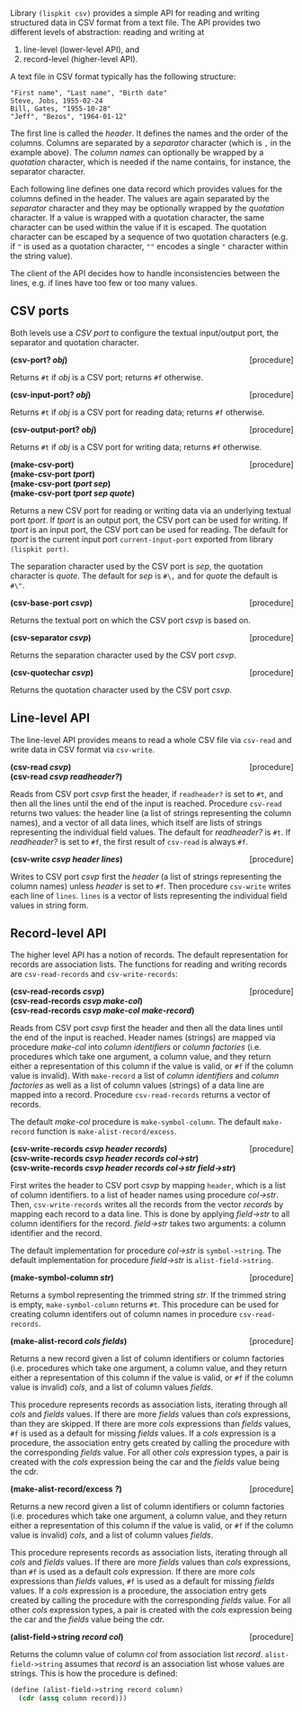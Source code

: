 Library `(lispkit csv)` provides a simple API for reading and writing structured data in CSV format from a text file. The API provides two different levels of abstraction: reading and writing at

1. line-level (lower-level API), and
2. record-level (higher-level API).

A text file in CSV format typically has the following structure:

```
"First name", "Last name", "Birth date"
Steve, Jobs, 1955-02-24
Bill, Gates, "1955-10-28"
"Jeff", "Bezos", "1964-01-12"
```

The first line is called the _header_. It defines the names and the order of the columns. Columns are separated by a _separator_ character (which is `,` in the example above). The _column names_ can optionally be wrapped by a _quotation_ character, which is needed if the name contains, for instance, the separator character.

Each following line defines one data record which provides values for the columns defined in the header. The values are again separated by the _separator_ character and they may be optionally wrapped by the _quotation_ character. If a value is wrapped with a quotation character, the same character can be used within the value if it is escaped. The quotation character can be escaped by a sequence of two quotation characters (e.g. if `"` is used as a quotation character, `""` encodes a single `"` character within the string value).

The client of the API decides how to handle inconsistencies between the lines, e.g. if lines have too few or too many values.


## CSV ports

Both levels use a _CSV port_ to configure the textual input/output port, the separator and quotation character.

**(csv-port? _obj_)** <span style="float:right;text-align:rigth;">[procedure]</span>  

Returns `#t` if _obj_ is a CSV port; returns `#f` otherwise.

**(csv-input-port? _obj_)** <span style="float:right;text-align:rigth;">[procedure]</span>  

Returns `#t` if _obj_ is a CSV port for reading data; returns `#f` otherwise.

**(csv-output-port? _obj_)** <span style="float:right;text-align:rigth;">[procedure]</span>  

Returns `#t` if _obj_ is a CSV port for writing data; returns `#f` otherwise.

**(make-csv-port)** <span style="float:right;text-align:rigth;">[procedure]</span>  
**(make-csv-port _tport_)**  
**(make-csv-port _tport sep_)**  
**(make-csv-port _tport sep quote_)**  

Returns a new CSV port for reading or writing data via an underlying textual port _tport_. If _tport_ is an output port, the CSV port can be used for writing. If _tport_ is an input port, the CSV port can be used for reading. The default for _tport_ is the current input port `current-input-port` exported from library `(lispkit port)`.

The separation character used by the CSV port is _sep_, the quotation character is _quote_. The default for _sep_ is `#\,` and for _quote_ the default is `#\"`.

**(csv-base-port _csvp_)** <span style="float:right;text-align:rigth;">[procedure]</span>  

Returns the textual port on which the CSV port _csvp_ is based on.

**(csv-separator _csvp_)** <span style="float:right;text-align:rigth;">[procedure]</span>  

Returns the separation character used by the CSV port _csvp_.

**(csv-quotechar _csvp_)** <span style="float:right;text-align:rigth;">[procedure]</span>  

Returns the quotation character used by the CSV port _csvp_.


## Line-level API

The line-level API provides means to read a whole CSV file via `csv-read` and write data in CSV format via `csv-write`.

**(csv-read _csvp_)** <span style="float:right;text-align:rigth;">[procedure]</span>  
**(csv-read _csvp readheader?_)**  

Reads from CSV port _csvp_ first the header, if `readheader?` is set to `#t`, and then all the lines until the end of the input is reached. Procedure `csv-read` returns two values: the header line (a list of strings representing the column names), and a vector of all data lines, which itself are lists of strings representing the individual field values. The default for _readheader?_ is `#t`. If _readheader?_ is set to `#f`, the first result of `csv-read` is always `#f`.

**(csv-write _csvp header lines_)** <span style="float:right;text-align:rigth;">[procedure]</span>  

Writes to CSV port _csvp_ first the _header_ (a list of strings representing the column names) unless _header_ is set to `#f`. Then procedure `csv-write` writes each line of `lines`. `lines` is a vector of lists representing the individual field values in string form.


## Record-level API

The higher level API has a notion of records. The default representation for records are association lists. The functions for reading and writing records are `csv-read-records` and `csv-write-records`:

**(csv-read-records _csvp_)** <span style="float:right;text-align:rigth;">[procedure]</span>  
**(csv-read-records _csvp make-col_)**  
**(csv-read-records _csvp make-col make-record_)**  

Reads from CSV port _csvp_ first the header and then all the data lines until the end of the input is reached. Header names (strings) are mapped via procedure _make-col_ into _column identifiers_ or _column factories_ (i.e. procedures which take one argument, a column value, and they return either a representation of this column if the value is valid, or `#f` if the column value is invalid). With `make-record` a list of _column identifiers_ and _column factories_ as well as a list of column values (strings) of a data line are mapped into a record. Procedure `csv-read-records` returns a vector of records.

The default _make-col_ procedure is `make-symbol-column`. The default `make-record` function is `make-alist-record/excess`.

**(csv-write-records _csvp header records_)** <span style="float:right;text-align:rigth;">[procedure]</span>  
**(csv-write-records _csvp header records col-\>str_)**  
**(csv-write-records _csvp header records col-\>str field-\>str_)**  

First writes the header to CSV port _csvp_ by mapping `header`, which is a list of column identifiers. to a list of header names using procedure _col-\>str_. Then, `csv-write-records` writes all the records from the vector _records_ by mapping each record to a data line. This is done by applying _field-\>str_ to all column identifiers for the record. _field-\>str_ takes two arguments: a column identifier and the record.

The default implementation for procedure _col-\>str_ is `symbol->string`. The default implementation for procedure _field-\>str_ is `alist-field->string`.

**(make-symbol-column _str_)** <span style="float:right;text-align:rigth;">[procedure]</span>  

Returns a symbol representing the trimmed string _str_. If the trimmed string is empty, `make-symbol-column` returns `#t`. This procedure can be used for creating column identifers out of column names in procedure `csv-read-records`.

**(make-alist-record _cols fields_)** <span style="float:right;text-align:rigth;">[procedure]</span>  

Returns a new record given a list of column identifiers or column factories (i.e. procedures which take one argument, a column value, and they return either a representation of this column if the value is valid, or `#f` if the column value is invalid) _cols_, and a list of column values _fields_.

This procedure represents records as association lists, iterating through all _cols_ and _fields_ values. If there are more _fields_ values than _cols_ expressions, than they are skipped. If there are more _cols_ expressions than _fields_ values, `#f` is used as a default for missing _fields_ values. If a _cols_ expression is a procedure, the association entry gets created by calling the procedure with the corresponding _fields_ value. For all other _cols_ expression types, a pair is created with the _cols_ expression being the car and the _fields_ value being the cdr.

**(make-alist-record/excess _?_)** <span style="float:right;text-align:rigth;">[procedure]</span>  

Returns a new record given a list of column identifiers or column factories (i.e. procedures which take one argument, a column value, and they return either a representation of this column if the value is valid, or `#f` if the column value is invalid) _cols_, and a list of column values _fields_.

This procedure represents records as association lists, iterating through all _cols_ and _fields_ values. If there are more _fields_ values than _cols_ expressions, than `#f` is used as a default _cols_ expression. If there are more _cols_ expressions than _fields_ values, `#f` is used as a default for missing _fields_ values. If a _cols_ expression is a procedure, the association entry gets created by calling the procedure with the corresponding _fields_ value. For all other _cols_ expression types, a pair is created with the _cols_ expression being the car and the _fields_ value being the cdr.

**(alist-field-\>string _record col_)** <span style="float:right;text-align:rigth;">[procedure]</span>  

Returns the column value of column _col_ from association list _record_. `alist-field->string` assumes that _record_ is an association list whose values are strings. This is how the procedure is defined:

```scheme
(define (alist-field->string record column)
  (cdr (assq column record)))
```
